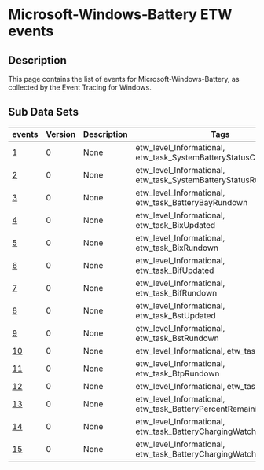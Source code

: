 # Microsoft-Windows-Battery ETW events

## Description
This page contains the list of events for Microsoft-Windows-Battery, as collected by the Event Tracing for Windows.

## Sub Data Sets
|events|Version|Description|Tags|
|---|---|---|---|
|[1](events/event-1.md)|0|None|etw_level_Informational, etw_task_SystemBatteryStatusChange|
|[2](events/event-2.md)|0|None|etw_level_Informational, etw_task_SystemBatteryStatusRundown|
|[3](events/event-3.md)|0|None|etw_level_Informational, etw_task_BatteryBayRundown|
|[4](events/event-4.md)|0|None|etw_level_Informational, etw_task_BixUpdated|
|[5](events/event-5.md)|0|None|etw_level_Informational, etw_task_BixRundown|
|[6](events/event-6.md)|0|None|etw_level_Informational, etw_task_BifUpdated|
|[7](events/event-7.md)|0|None|etw_level_Informational, etw_task_BifRundown|
|[8](events/event-8.md)|0|None|etw_level_Informational, etw_task_BstUpdated|
|[9](events/event-9.md)|0|None|etw_level_Informational, etw_task_BstRundown|
|[10](events/event-10.md)|0|None|etw_level_Informational, etw_task_BtpSet|
|[11](events/event-11.md)|0|None|etw_level_Informational, etw_task_BtpRundown|
|[12](events/event-12.md)|0|None|etw_level_Informational, etw_task_AcpiNotify|
|[13](events/event-13.md)|0|None|etw_level_Informational, etw_task_BatteryPercentRemaining|
|[14](events/event-14.md)|0|None|etw_level_Informational, etw_task_BatteryChargingWatchdogUpdated|
|[15](events/event-15.md)|0|None|etw_level_Informational, etw_task_BatteryChargingWatchdogRundown|
